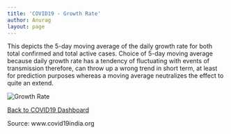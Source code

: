 ```yaml
---
title: 'COVID19 - Growth Rate'
author: Anurag
layout: page
---
```

<p class="has-text-align-center">
  This depicts the 5-day moving average of the daily growth rate for both total confirmed and total active cases. Choice of 5-day moving average because daily growth rate has a tendency of fluctuating with events of transmission therefore, can throw up a wrong trend in short term, at least for prediction purposes whereas a moving average neutralizes the effect to quite an extend.
</p>


![Growth Rate](https://eng-origin-275515.el.r.appspot.com/growth.png)

[Back to COVID19 Dashboard](../covid19.md)


<p class="has-text-align-right">
  Source: www.covid19india.org
</p>